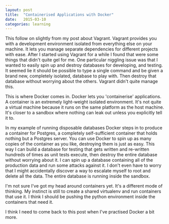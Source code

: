 ```yaml
---
layout: post
title:  "Containerised Applications with Docker"
date:   2015-03-10
categories: learning
---
```

This follow on slightly from my post about Vagrant. Vagrant provides you with a development environment isolated from everything else on your machine. It lets you manage separate dependencies for different projects with ease. After I started using Vagrant for a while I found that were some things that didn't quite gel for me. One particular niggling issue was that I wanted to easily spin up and destroy databases for developing, and testing. It seemed lie it should be possible to type a single command and be given a brand new, completely isolated, database to play with. Then destroy that database without worrying about the others. Vagrant didn't quite manage this.

This is where Docker comes in. Docker lets you 'containerise' applications. A container is an extremely light-weight isolated environment. It's not quite a virtual machine because it runs on the same platform as the host machine. It's closer to a sandbox where nothing can leak out unless you explicitly tell it to.

In my example of running disposable databases Docker steps in to produce a container for Postgres, a completely self-sufficient container that holds nothing but a Postgres server. You can use Docker to spin up as many copies of the container as you like, destroying them is just as easy. This way I can build a database for testing that gets written and re-written hundreds of times as unit tests execute, then destroy the entire database without worrying about it. I can spin up a database containing all of the production data and run some attacks against it. I don't even have to worry that I might accidentally discover a way to escalate myself to root and delete all the data. The entire database is running inside the sandbox.

I'm not sure I've got my head around containers yet. It's a different mode of thinking. My instinct is still to create a shared virtualenv and run containers that use it. I think I should be pushing the python environment inside the containers that need it.

I think I need to come back to this post when I've practised Docker a bit more.

